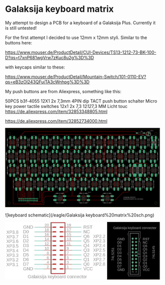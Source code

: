 # Galaksija keyboard matrix

My attempt to design a PCB for a keyboard of a Galaksija Plus.
Currently it is still untested!

For the first attempt I decided to use 12mm x 12mm styli.
Similar to the buttons here:

https://www.mouser.de/ProductDetail/CUI-Devices/TS13-1212-73-BK-100-D?qs=t7xnP681wgVrw7zKuc8u2g%3D%3D

with keycaps similar to these:

https://www.mouser.de/ProductDetail/Mountain-Switch/101-0110-EV?qs=eB3zOl243QFujTA3cWnhpg%3D%3D

My push buttons are from Aliexpress, something like this:

50PCS b3f-4055 12X1 2x 7,3mm 4PIN dip TACT push button schalter Micro key power tactile switches 12x1 2x 7,3 12*12*7,3 MM Licht touc
https://de.aliexpress.com/item/32853348805.html

https://de.aliexpress.com/item/32852734000.html

![keyboard pcb](/eagle/Galaksija%20keyboard%20matrix%20top.png)

![keyboard schematic](/eagle/Galaksija keyboard%20matrix%20sch.png)

![keyboard connector pinout](/eagle/Galaksija%20keyboard%20connector.jpg)
